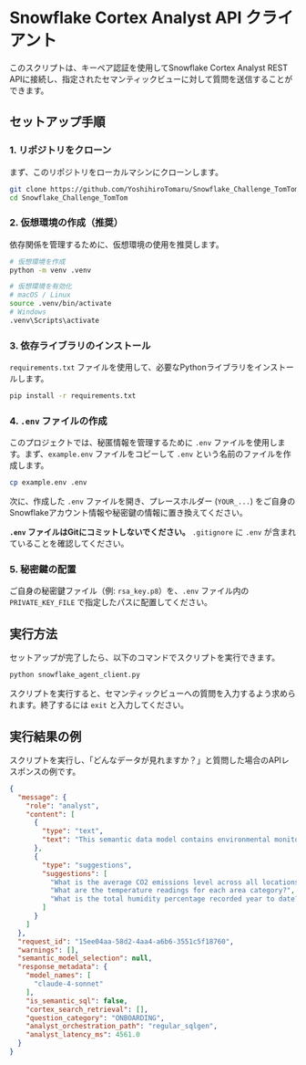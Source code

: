 # Snowflake Cortex Analyst API クライアント

このスクリプトは、キーペア認証を使用してSnowflake Cortex Analyst REST APIに接続し、指定されたセマンティックビューに対して質問を送信することができます。

## セットアップ手順

### 1. リポジトリをクローン

まず、このリポジトリをローカルマシンにクローンします。

```bash
git clone https://github.com/YoshihiroTomaru/Snowflake_Challenge_TomTom.git
cd Snowflake_Challenge_TomTom
```

### 2. 仮想環境の作成（推奨）

依存関係を管理するために、仮想環境の使用を推奨します。

```bash
# 仮想環境を作成
python -m venv .venv

# 仮想環境を有効化
# macOS / Linux
source .venv/bin/activate
# Windows
.venv\Scripts\activate
```

### 3. 依存ライブラリのインストール

`requirements.txt` ファイルを使用して、必要なPythonライブラリをインストールします。

```bash
pip install -r requirements.txt
```

### 4. `.env` ファイルの作成

このプロジェクトでは、秘匿情報を管理するために `.env` ファイルを使用します。まず、`example.env` ファイルをコピーして `.env` という名前のファイルを作成します。

```bash
cp example.env .env
```

次に、作成した `.env` ファイルを開き、プレースホルダー (`YOUR_...`) をご自身のSnowflakeアカウント情報や秘密鍵の情報に置き換えてください。

**`.env` ファイルはGitにコミットしないでください。** `.gitignore` に `.env` が含まれていることを確認してください。

### 5. 秘密鍵の配置

ご自身の秘密鍵ファイル（例: `rsa_key.p8`）を、`.env` ファイル内の `PRIVATE_KEY_FILE` で指定したパスに配置してください。

## 実行方法

セットアップが完了したら、以下のコマンドでスクリプトを実行できます。

```bash
python snowflake_agent_client.py
```

スクリプトを実行すると、セマンティックビューへの質問を入力するよう求められます。終了するには `exit` と入力してください。

## 実行結果の例

スクリプトを実行し、「どんなデータが見れますか？」と質問した場合のAPIレスポンスの例です。

```json
{
  "message": {
    "role": "analyst",
    "content": [
      {
        "type": "text",
        "text": "This semantic data model contains environmental monitoring data including temperature, humidity, and carbon dioxide measurements collected over time from different locations. It also includes information about room characteristics such as area categories and sizes. You can analyze environmental trends, compare conditions across different locations and room types, and track changes in environmental metrics over time."
      },
      {
        "type": "suggestions",
        "suggestions": [
          "What is the average CO2 emissions level across all locations last month?",
          "What are the temperature readings for each area category?",
          "What is the total humidity percentage recorded year to date?"
        ]
      }
    ]
  },
  "request_id": "15ee04aa-58d2-4aa4-a6b6-3551c5f18760",
  "warnings": [],
  "semantic_model_selection": null,
  "response_metadata": {
    "model_names": [
      "claude-4-sonnet"
    ],
    "is_semantic_sql": false,
    "cortex_search_retrieval": [],
    "question_category": "ONBOARDING",
    "analyst_orchestration_path": "regular_sqlgen",
    "analyst_latency_ms": 4561.0
  }
}
```
